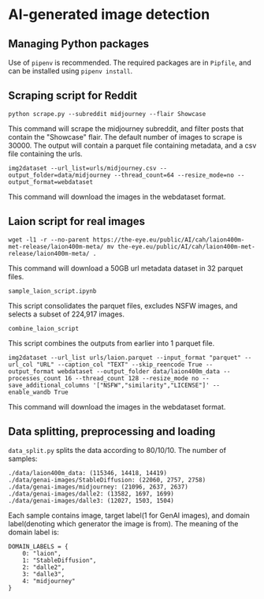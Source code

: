 # AI-generated image detection

## Managing Python packages

Use of `pipenv` is recommended. The required packages are in `Pipfile`, and can be installed using `pipenv install`.

## Scraping script for Reddit

`python scrape.py --subreddit midjourney --flair Showcase`

This command will scrape the midjourney subreddit, and filter posts that contain the "Showcase" flair. The default number of images to scrape is 30000. The output will contain a parquet file containing metadata, and a csv file containing the urls.

`img2dataset --url_list=urls/midjourney.csv --output_folder=data/midjourney --thread_count=64 --resize_mode=no --output_format=webdataset`

This command will download the images in the webdataset format.


## Laion script for real images

`wget -l1 -r --no-parent https://the-eye.eu/public/AI/cah/laion400m-met-release/laion400m-meta/
mv the-eye.eu/public/AI/cah/laion400m-met-release/laion400m-meta/ .`

This command will download a 50GB url metadata dataset in 32 parquet files.

`sample_laion_script.ipynb`

This script consolidates the parquet files, excludes NSFW images, and selects a subset of 224,917 images.

`combine_laion_script`

This script combines the outputs from earlier into 1 parquet file.

`img2dataset --url_list urls/laion.parquet --input_format "parquet" --url_col "URL" --caption_col "TEXT" --skip_reencode True --output_format webdataset --output_folder data/laion400m_data --processes_count 16 --thread_count 128 --resize_mode no --save_additional_columns '["NSFW","similarity","LICENSE"]' --enable_wandb True`

This command will download the images in the webdataset format.


## Data splitting, preprocessing and loading

`data_split.py` splits the data according to 80/10/10. The number of samples:

```
./data/laion400m_data: (115346, 14418, 14419)
./data/genai-images/StableDiffusion: (22060, 2757, 2758)
./data/genai-images/midjourney: (21096, 2637, 2637)
./data/genai-images/dalle2: (13582, 1697, 1699)
./data/genai-images/dalle3: (12027, 1503, 1504)
```

Each sample contains image, target label(1 for GenAI images), and domain label(denoting which generator the image is from). The meaning of the domain label is:

```
DOMAIN_LABELS = {
    0: "laion",
    1: "StableDiffusion",
    2: "dalle2",
    3: "dalle3",
    4: "midjourney"
}
```